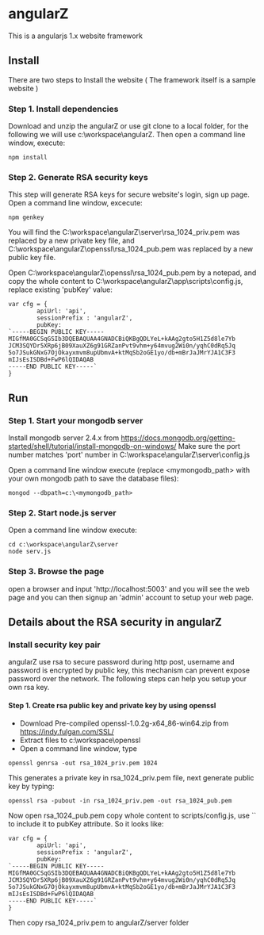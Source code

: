 # angularZ
This is a angularjs 1.x website framework

## Install
There are two steps to Install the website ( The framework itself is a sample website )

### Step 1. Install dependencies
Download and unzip the angularZ or use git clone to a local folder, for the following we will use c:\workspace\angularZ.
Then open a command line window, execute:
```
npm install
```

### Step 2. Generate RSA security keys
This step will generate RSA keys for secure website's login, sign up page.
Open a command line window, excecute:
```
npm genkey
```
You will find the C:\workspace\angularZ\server\rsa_1024_priv.pem was replaced by a new private key file, and C:\workspace\angularZ\openssl\rsa_1024_pub.pem was replaced by a new public key file.

Open C:\workspace\angularZ\openssl\rsa_1024_pub.pem by a notepad, and copy the whole content to C:\workspace\angularZ\app\scripts\config.js, replace existing 'pubKey' value:

```
var cfg = {
		apiUrl: 'api',
		sessionPrefix : 'angularZ',
		pubKey: 
`-----BEGIN PUBLIC KEY-----
MIGfMA0GCSqGSIb3DQEBAQUAA4GNADCBiQKBgQDLYeL+kAAg2gto5H1Z5d8le7Yb
JCM3SQYDr5XRp6jB09XauXZ6g91GRZanPvt9vhm+y64mvug2Wi0n/yqhC0dRq5Jq 
5o7JSukGNxG7OjOkayxmvm8upUbmvA+ktMqSb2oGE1yo/db+mBrJaJMrYJA1C3F3
mIJsEsISDBd+FwP6lQIDAQAB
-----END PUBLIC KEY-----`
}
```
## Run

### Step 1. Start your mongodb server
Install mongodb server 2.4.x from https://docs.mongodb.org/getting-started/shell/tutorial/install-mongodb-on-windows/
Make sure the port number matches 'port' number in C:\workspace\angularZ\server\config.js

Open a command line window execute (replace <mymongodb_path> with your own mongodb path to save the database files): 
```
mongod --dbpath=c:\<mymongodb_path>
```

### Step 2. Start node.js server 
Open a command line window execute: 
```
cd c:\workspace\angularZ\server
node serv.js 
```

### Step 3. Browse the page
open a browser and input 'http://localhost:5003' and you will see the web page and you can then signup an 'admin' account to setup your web page.



## Details about the RSA security in angularZ
### Install security key pair

angularZ use rsa to secure password during http post, username and password is encrypted by public key, this mechanism can prevent 
expose password over the network. The following steps can help you setup your own rsa key.

#### Step 1. Create rsa public key and private key by using openssl

- Download Pre-compiled openssl-1.0.2g-x64_86-win64.zip from https://indy.fulgan.com/SSL/
- Extract files to c:\workspace\openssl
- Open a command line window, type
```
openssl genrsa -out rsa_1024_priv.pem 1024
```
This generates a private key in rsa_1024_priv.pem file, next generate public key by typing:
```
openssl rsa -pubout -in rsa_1024_priv.pem -out rsa_1024_pub.pem
```
Now open rsa_1024_pub.pem copy whole content to scripts/config.js, use `` to include it to pubKey attribute.
So it looks like:
```
var cfg = {
		apiUrl: 'api',
		sessionPrefix : 'angularZ',
		pubKey: 
`-----BEGIN PUBLIC KEY-----
MIGfMA0GCSqGSIb3DQEBAQUAA4GNADCBiQKBgQDLYeL+kAAg2gto5H1Z5d8le7Yb
JCM3SQYDr5XRp6jB09XauXZ6g91GRZanPvt9vhm+y64mvug2Wi0n/yqhC0dRq5Jq 
5o7JSukGNxG7OjOkayxmvm8upUbmvA+ktMqSb2oGE1yo/db+mBrJaJMrYJA1C3F3
mIJsEsISDBd+FwP6lQIDAQAB
-----END PUBLIC KEY-----`			
}
```
Then copy rsa_1024_priv.pem to angularZ/server folder

